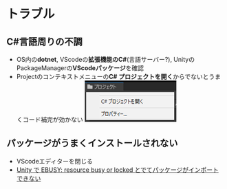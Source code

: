 # トラブル

## C#言語周りの不調

- OS内の**dotnet**, VScodeの**拡張機能のC#**(言語サーバー?), UnityのPackageManagerの**VScodeパッケージ**を確認
- Projectのコンテキストメニューの**C# プロジェクトを開く**からでないとうまくコード補完が効かない
![C#_プロジェクトを開く](画像\CSharp_プロジェクトを開く.png)

## パッケージがうまくインストールされない

- VScodeエディターを閉じる
- [Unity で EBUSY: resource busy or locked とでてパッケージがインポートできない](https://www.natsuneko.blog/entry/2021/03/01/unity-ebusy-resource-busy-or-locked-package-import-failed)